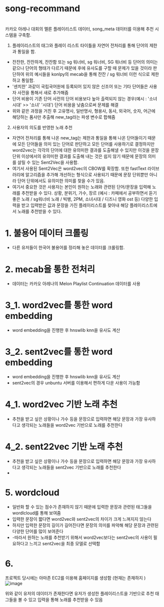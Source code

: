 # song-recommand

# 
카카오 아레나 대회의 멜론 플레이리스트 데이터, song_meta 데이터를 이용해 추천 시스템을 구축함.
1. 플레이리스트의 태그와 플레이 리스트 타이틀을 자연어 전처리를 통해 단어의 제한과 통일을 함.
- 잔잔한, 잔잔하게, 잔잔함 또는 sg 워너비, sg 워너비, SG 워너비 등 단어의 의미는 같으나 단어의 형태가 다르기 때문에 후에 유사도를 구할 때 문제가 있을 것이라 판단하여 위의 예시들을 konlpy의 mecab을 통해 잔잔 / sg 워너비 이런 식으로 제한하고 통일함.
- '센치한' 과같이 국립국어원에 등록되어 있지 않은 신조어 또는 기타 단어들은 사용자 사전을 통해서 새로 추가해줌
- 단어 비용이 기존 단어 사전의 단어 비용보다 높아 출력되지 않는 경우(예시 : '소녀시대' >> '소녀' '시대') 단어 비용을 낮춤으로써 문제를 해결
- 위와 같은 과정을 거친 후 고유명사, 일반명사, 형용사, 동사, 외국어, 숫자, 어근에 해당하는 품사만 추출해 new_tag라는 파생 변수로 합해줌

2. 사용자의 의도를 반영한 노래 추천
- 자연어 전처리를 통해 나온 new_tag는 제한과 통일을 통해 나온 단어들이기 때문에 모든 단어들을 의미 있는 단어로 판단하고 모든 단어를 사용하기로 결정하지만 word2vec는 각각의 단어에 대한 유의미한 결과를 도출해낼 수 있지만 이것을 문장 단위 이상에서의 유의미한 결과를 도출해 내는 것은 쉽지 않기 때문에 문장의 의미를 살릴 수 있는 Sent2Vec을 사용함.
- 여기서 사용된 Sent2Vec은 word2vec의 CBOW를 확장함. 또한 fastText 라이브러리에 알고리즘을 추가해 개선하는 형식으로 사용되기 때문에 문장 단위뿐만 아니라 단어 단위에서도 유의미한 의미를 찾을 수가 있음.
- 여기서 중요한 것은 사용자는 본인이 원하는 노래와 관련된 단어/문장을 입력해 노래를 추천받을 수 있다.
상황, 분위기, 가수, 장르 (예시 : 카페에서 공부하면서 듣기 좋은 노래 / sg워너비 노래 / 빅뱅, 2PM, 소녀시대 / 디즈니 영화 ost 등) 다양한 입력을 받고 입력받은 값과 문장을 가진 플레이리스트를 찾아내 해당 플레이리스트에서 노래를 추천받을 수 있다.

# 1. 불용어 데이터 크롤링
  - 다른 유저들이 한국어 불용어를 정리해 놓은 데이터를 크롤링함.

# 2. mecab을 통한 전처리
  - 데이터는 카카오 아레나의 Melon Playlist Continuation 데이터를 사용

# 3_1. word2vec를 통한 word embedding
  - word embedding을 진행한 후 hnswlib knn을 유사도 계산

# 3_2. sent2vec를 통한 word embedding
  - word embedding을 진행한 후 hnswlib knn을 유사도 계산
  - sent2vec의 경우 unbuntu 서버를 이용해서 편하게 다운 사용이 가능함

# 4_1. word2vec 기반 노래 추천
  - 추천을 받고 싶은 상황이나 가수 등을 문장으로 입력하면 해당 문장과 가장 유사하다고 생각되는 노래들을 word2vec 기반으로 노래를 추천한다

# 4_2. sent22vec 기반 노래 추천
  - 추천을 받고 싶은 상황이나 가수 등을 문장으로 입력하면 해당 문장과 가장 유사하다고 생각되는 노래들을 sent2vec 기반으로 노래를 추천한다
  - 

# 5. wordcloud
 - 일반화 할 수 있는 점수가 존재하지 않기 때문에 입력한 문장과 관련된 태그들을 wordlcloud를 통해 보여줌
 - 입력한 문장이 짧다면 word2vec와 sent2vec의 차이가 크게 느껴지지 않는다 
 - 하지만 입력한 문장의 길이가 길어진다면 문장의 의미를 파악해 해당 문장과 관련된 다양한 단어를 많이 보여준다
 - -따라서 원하는 노래를 추천받기 위해서 word2vec보다는 sent2vec의 사용이 필요하다고 느끼고 sent2vec을 최종 모델로 선택함

# 6. 
프로젝트 당시에는 아마존 EC2를 이용해 홈페이지를 생성함 (현재는 존재하지 )
![image](https://user-images.githubusercontent.com/89580953/155469543-bb18256b-2b58-47c8-861b-4e4b41818fa1.png)

위와 같이 유저의 데이터가 존재한다면 유저가 생성한 플레이리스트을 기반으로 추천 태그들을 볼 수 있고 입력을 통해 노래를 추천받을 수 있음
 
